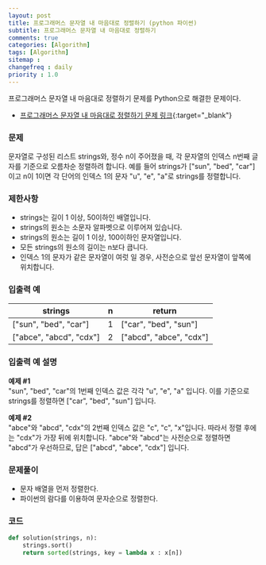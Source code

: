 ```yaml
---
layout: post
title: 프로그래머스 문자열 내 마음대로 정렬하기 (python 파이썬)
subtitle: 프로그래머스 문자열 내 마음대로 정렬하기
comments: true
categories: [Algorithm]
tags: [Algorithm]
sitemap :
changefreq : daily
priority : 1.0
---
```

프로그래머스 문자열 내 마음대로 정렬하기 문제를 Python으로 해결한 문제이다.  

* [프로그래머스 문자열 내 마음대로 정렬하기 문제 링크](https://programmers.co.kr/learn/courses/30/lessons/12915){:target="_blank"}

### 문제 
문자열로 구성된 리스트 strings와, 정수 n이 주어졌을 때, 각 문자열의 인덱스 n번째 글자를 기준으로 오름차순 정렬하려 합니다. 예를 들어 strings가 ["sun", "bed", "car"]이고 n이 1이면 각 단어의 인덱스 1의 문자 "u", "e", "a"로 strings를 정렬합니다.

### 제한사항
* strings는 길이 1 이상, 50이하인 배열입니다.
* strings의 원소는 소문자 알파벳으로 이루어져 있습니다.
* strings의 원소는 길이 1 이상, 100이하인 문자열입니다.
* 모든 strings의 원소의 길이는 n보다 큽니다.
* 인덱스 1의 문자가 같은 문자열이 여럿 일 경우, 사전순으로 앞선 문자열이 앞쪽에 위치합니다.

### 입출력 예

|strings|n|return|
|-----|-----|-----|
|["sun", "bed", "car"]|1|["car", "bed", "sun"]|
|["abce", "abcd", "cdx"]|2|["abcd", "abce", "cdx"]|

### 입출력 예 설명
**예제 #1**  
"sun", "bed", "car"의 1번째 인덱스 값은 각각 "u", "e", "a" 입니다. 이를 기준으로 strings를 정렬하면 ["car", "bed", "sun"] 입니다.

**예제 #2**  
"abce"와 "abcd", "cdx"의 2번째 인덱스 값은 "c", "c", "x"입니다. 따라서 정렬 후에는 "cdx"가 가장 뒤에 위치합니다. "abce"와 "abcd"는 사전순으로 정렬하면 "abcd"가 우선하므로, 답은 ["abcd", "abce", "cdx"] 입니다.


### 문제풀이
* 문자 배열을 먼저 정렬한다.
* 파이썬의 람다를 이용하여 문자순으로 정렬한다.

### 코드
```python
def solution(strings, n):
    strings.sort()
    return sorted(strings, key = lambda x : x[n])
```